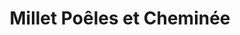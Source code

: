 ---
title: "Millet Poêles et Cheminée"
url: /saint-amand-montrond/millet-poeles-et-cheminee/
shop: cheminée
---
